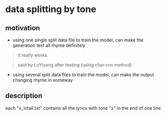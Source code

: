 # data splitting by tone

## motivation
- using one single split data file to train the model, can make the generation text all rhyme definitely

> it really works.
> 
> said by LuYiyang after testing (using char-rnn method)

- using several split data files to train the model, can make the output changing rhyme in someway


## description
each "x_intail.txt" contains all the lyrics with tone "x" in the end of one line
